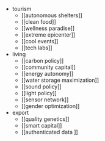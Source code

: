 - tourism
	- [[autonomous shelters]]
	- [[clean food]]
	- [[wellness paradise]]
	- [[extreme epicenter]]
	- [[cool events]]
	- [[tech labs]]
- living
	- [[carbon policy]]
	- [[community capital]]
	- [[energy autonomy]]
	- [[water storage maximization]]
	- [[sound policy]]
	- [[light policy]]
	- [[sensor network]]
	- [[gender optimization]]
- export
	- [[quality genetics]]
	- [[smart capital]]
	- [[authenticated data ]]